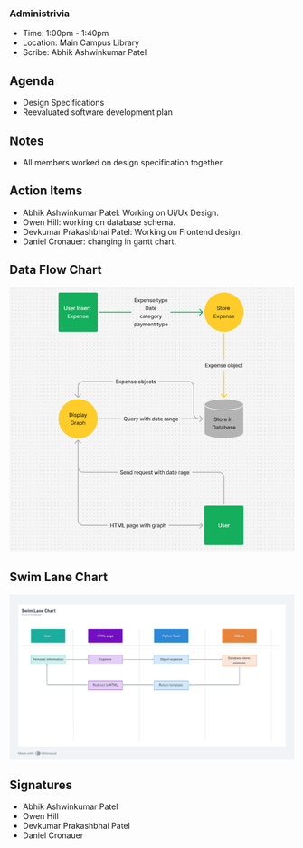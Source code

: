 ### Administrivia
- Time: 1:00pm - 1:40pm
- Location: Main Campus Library
- Scribe: Abhik Ashwinkumar Patel

## Agenda
- Design Specifications 
- Reevaluated software development plan

## Notes
- All members worked on design specification together.

## Action Items
- Abhik Ashwinkumar Patel: Working on Ui/Ux Design.
- Owen Hill: working on database schema.
- Devkumar Prakashbhai Patel: Working on Frontend design. 
- Daniel Cronauer: changing in gantt chart.

## Data Flow Chart 
![Alt Text](./Data_Flow_Chart.png)

## Swim Lane Chart
![Alt Text](./Swim_lane_chart.png)

## Signatures
- Abhik Ashwinkumar Patel
- Owen Hill
- Devkumar Prakashbhai Patel
- Daniel Cronauer
